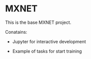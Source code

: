 # MXNET

This is the base MXNET project.

Conatains:

- Jupyter for interactive development

- Example of tasks for start training
